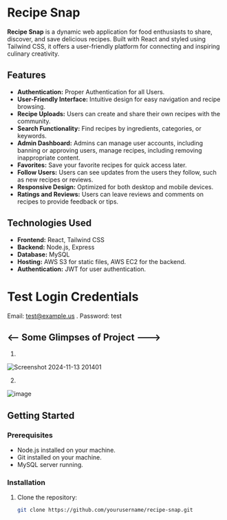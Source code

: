 # Recipe Snap

**Recipe Snap** is a dynamic web application for food enthusiasts to share, discover, and save delicious recipes. Built with React and styled using Tailwind CSS, it offers a user-friendly platform for connecting and inspiring culinary creativity.

## Features

- **Authentication:** Proper Authentication for all Users.
- **User-Friendly Interface:** Intuitive design for easy navigation and recipe browsing.
- **Recipe Uploads:** Users can create and share their own recipes with the community.
- **Search Functionality:** Find recipes by ingredients, categories, or keywords.
- **Admin Dashboard:** Admins can manage user accounts, including banning or approving users, manage recipes, including removing inappropriate content.
- **Favorites:** Save your favorite recipes for quick access later.
- **Follow Users:** Users can see updates from the users they follow, such as new recipes or reviews.
- **Responsive Design:** Optimized for both desktop and mobile devices.
- **Ratings and Reviews:** Users can leave reviews and comments on recipes to provide feedback or tips.

## Technologies Used

- **Frontend:** React, Tailwind CSS
- **Backend:** Node.js, Express
- **Database:** MySQL
- **Hosting:** AWS S3 for static files, AWS EC2 for the backend.
- **Authentication:** JWT for user authentication.


# Test Login Credentials
Email: test@example.us .
Password: test

## <-- Some Glimpses of Project --->
1.
![Screenshot 2024-11-13 201401](https://github.com/user-attachments/assets/4e33202e-fce2-4300-9aca-cabf9589d734)

2.

![image](https://github.com/user-attachments/assets/14e03753-48a9-4f9a-a944-588632a09169)


## Getting Started

### Prerequisites

- Node.js installed on your machine.
- Git installed on your machine.
- MySQL server running.

### Installation

1. Clone the repository:

   ```bash
   git clone https://github.com/yourusername/recipe-snap.git
   ```
